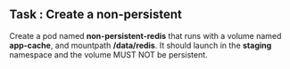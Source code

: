 

## Task : Create a non-persistent

Create a pod named **non-persistent-redis** that runs with a volume named **app-cache**, and mountpath **/data/redis**. It should launch in the **staging** namespace and the volume MUST NOT be persistent.
